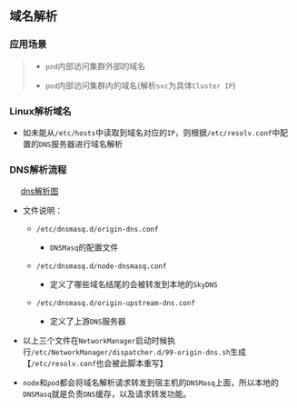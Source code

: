 ## 域名解析

### 应用场景

> * `pod`内部访问集群外部的域名
> 
> * `pod`内部访问集群内的域名(解析`svc`为具体`Cluster IP`)

### Linux解析域名

* 如未能从`/etc/hosts`中读取到域名对应的`IP`，则根据`/etc/resolv.conf`中配置的`DNS`服务器进行域名解析

### DNS解析流程

     [dns解析图](./dns.png)

* 文件说明：
  
  * `/etc/dnsmasq.d/origin-dns.conf`
    
    * `DNSMasq`的配置文件
  
  * `/etc/dnsmasq.d/node-dnsmasq.conf`
    
    - 定义了哪些域名结尾的会被转发到本地的`SkyDNS`
  
  * `/etc/dnsmasq.d/origin-upstream-dns.conf`
    
    * 定义了上游`DNS`服务器

* 以上三个文件在`NetworkManager`启动时候执行`/etc/NetworkManager/dispatcher.d/99-origin-dns.sh`生成【`/etc/resolv.conf`也会被此脚本重写】

* `node`和`pod`都会将域名解析请求转发到宿主机的`DNSMasq`上面，所以本地的`DNSMasq`就是负责`DNS`缓存，以及请求转发功能。
